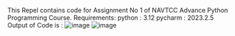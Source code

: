 This Repel contains code for Assignment No 1 of NAVTCC Advance Python Programming Course.
Requirements:
    python : 3.12
    pycharm : 2023.2.5
  Output of Code is :
  ![image](https://github.com/AhmedButtar7/Assignment_1_Lists_and_Dictionary/assets/112292278/77db0df5-3317-4762-82ee-4e0680653fb4)
![image](https://github.com/AhmedButtar7/Assignment_1_Lists_and_Dictionary/assets/112292278/38f405be-3f0f-4698-9c91-2d8b7dd1b46f)


